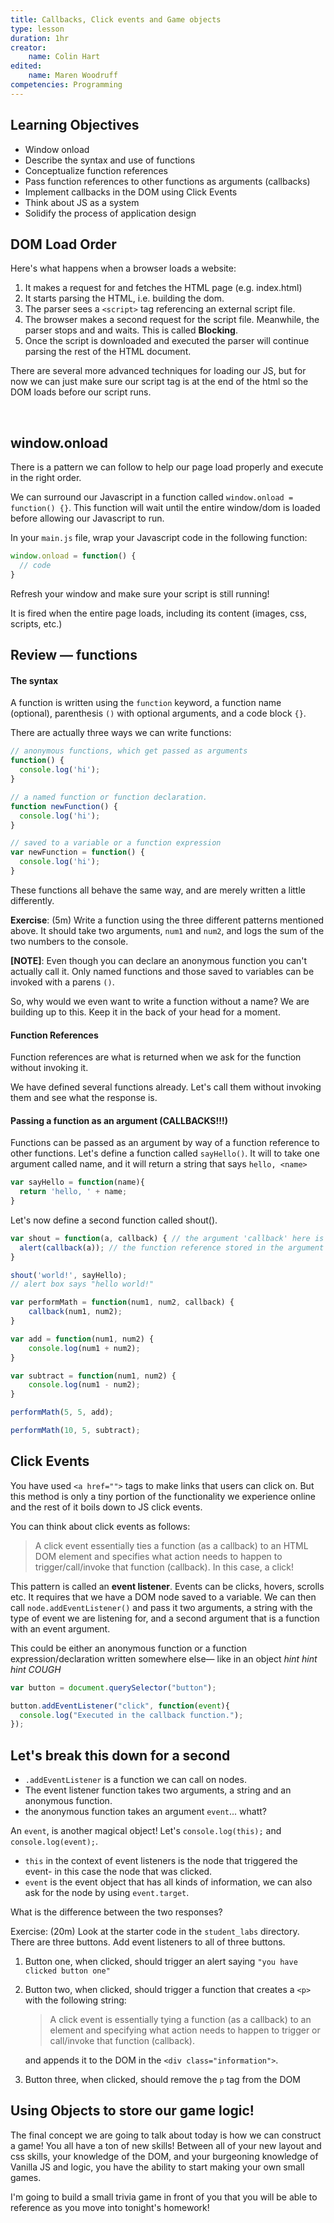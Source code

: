 ```yaml
---
title: Callbacks, Click events and Game objects
type: lesson
duration: 1hr
creator:
    name: Colin Hart
edited:
    name: Maren Woodruff
competencies: Programming
---
```


## Learning Objectives

* Window onload
* Describe the syntax and use of functions
* Conceptualize function references
* Pass function references to other functions as arguments (callbacks)
* Implement callbacks in the DOM using Click Events
* Think about JS as a system
* Solidify the process of application design

## DOM Load Order

Here's what happens when a browser loads a website:

1. It makes a request for and fetches the HTML page (e.g. index.html)
2. It starts parsing the HTML, i.e. building the dom.
3. The parser sees a `<script>` tag referencing an external script file.
4. The browser makes a second request for the script file. Meanwhile, the parser stops and and waits. This is called **Blocking**.
5. Once the script is downloaded and executed the parser will continue parsing the rest of the HTML document.

There are several more advanced techniques for loading our JS, but for now we can just make sure our script tag is at the end of the html so the DOM loads before our script runs.

<br />

## window.onload

There is a pattern we can follow to help our page load properly and execute in the right order.

We can surround our Javascript in a function called `window.onload = function() {}`. This function will wait until the entire window/dom is loaded before allowing our Javascript to run.

In your `main.js` file, wrap your Javascript code in the following function:

```js
window.onload = function() {
  // code
}
```

Refresh your window and make sure your script is still running!

It is fired when the entire page loads, includ­ing its con­tent (images, css, scripts, etc.)

## Review — functions

#### The syntax

A function is written using the `function` keyword, a function name (optional),  parenthesis `()` with optional arguments, and a code block `{}`.

There are actually three ways we can write functions:

```javascript
// anonymous functions, which get passed as arguments
function() {
  console.log('hi');
}

// a named function or function declaration.
function newFunction() {
  console.log('hi');
}

// saved to a variable or a function expression
var newFunction = function() {
  console.log('hi');
}

```

These functions all behave the same way, and are merely written a little differently.

**Exercise**: (5m) Write a function using the three different patterns mentioned above. It should take two arguments, `num1` and `num2`, and logs the sum of the two numbers to the console.

**[NOTE]**: Even though you can declare an anonymous function you can't actually call it. Only named functions and those saved to variables can be invoked with a parens `()`.

So, why would we even want to write a function without a name? We are building up to this. Keep it in the back of your head for a moment.

#### Function References

Function references are what is returned when we ask for the function without invoking it.

We have defined several functions already. Let's call them without invoking them and see what the response is.

#### Passing a function as an argument (CALLBACKS!!!)

Functions can be passed as an argument by way of a function reference to other functions. Let's define a function called `sayHello()`. It will to take one argument called name, and it will return a string that says `hello, <name>`

```javascript
var sayHello = function(name){
  return 'hello, ' + name;
}
```

Let's now define a second function called shout().

```javascript
var shout = function(a, callback) { // the argument 'callback' here is expected to be a function reference
  alert(callback(a)); // the function reference stored in the argument callback is getting invoked with a parens
}

shout('world!', sayHello);
// alert box says "hello world!"
```

```javascript
var performMath = function(num1, num2, callback) {
    callback(num1, num2);
}

var add = function(num1, num2) {
    console.log(num1 + num2);
}

var subtract = function(num1, num2) {
    console.log(num1 - num2);
}

performMath(5, 5, add);

performMath(10, 5, subtract);

```

## Click Events

You have used `<a href="">` tags to make links that users can click on. But this method is only a tiny portion of the functionality we experience online and the rest of it boils down to JS click events.

You can think about click events as follows:

> A click event essentially ties a function (as a callback) to an HTML DOM element and specifies what action needs to happen to trigger/call/invoke that function (callback). In this case, a click!

This pattern is called an **event listener**. Events can be clicks, hovers, scrolls etc. It requires that we have a DOM node saved to a variable. We can then call `node.addEventListener()` and pass it two arguments, a string with the type of event we are listening for, and a second argument that is a function with an event argument.

This could be either an anonymous function or a function expression/declaration written somewhere else— like in an object *hint hint hint COUGH*

```javascript
var button = document.querySelector("button");

button.addEventListener("click", function(event){
  console.log("Executed in the callback function.");
});
```

## Let's break this down for a second

- `.addEventListener` is a function we can call on nodes.
- The event listener function takes two arguments, a string and an anonymous function.
- the anonymous function takes an argument `event`... whatt?

An `event`, is another magical object! Let's `console.log(this);` and `console.log(event);`.

- `this` in the context of event listeners is the node that triggered the event- in this case the node that was clicked.
- `event` is the event object that has all kinds of information, we can also ask for the node by using `event.target`.

What is the difference between the two responses?

Exercise: (20m) Look at the starter code in the `student_labs` directory. There are three buttons. Add event listeners to all of three buttons.

1. Button one, when clicked, should trigger an alert saying `"you have clicked button one"`
2. Button two, when clicked, should trigger a function that creates a `<p>` with the following string:

   >A click event is essentially tying a function (as a callback) to an element and specifying what action needs to happen to trigger or call/invoke that function (callback).

   and appends it to the DOM in the `<div class="information">`.
3. Button three, when clicked, should remove the `p` tag from the DOM


## Using Objects to store our game logic!

The final concept we are going to talk about today is how we can construct a game! You all have a ton of new skills! Between all of your new layout and css skills, your knowledge of the DOM, and your burgeoning knowledge of Vanilla JS and logic, you have the ability to start making your own small games.

I'm going to build a small trivia game in front of you that you will be able to reference as you move into tonight's homework!

